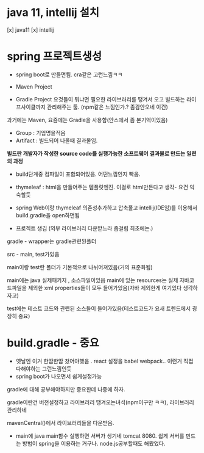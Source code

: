 # java 11, intellij 설치

[x] java11
[x] intellij

# spring 프로젝트생성

- spring boot로 만들면됨. cra같은 고런느낌ㅋㅋ

- Maven Project
- Gradle Project
  요것들이 뭐냐면 필요한 라이브러리를 땡겨서 오고 빌드하는 라이프사이클까지 관리해주는 툴.
  (npm같은 느낌인가.? 좀감안오네 이건)

과거에는 Maven, 요즘에는 Gradle을 사용함(안스에서 좀 본기억이있음)

- Group : 기업명을적음
- Artifact : 빌드되어 나올때 결과물임.

**빌드란 개발자가 작성한 source code를 실행가능한 소프트웨어 결과물로 만드는 일련의 과정**

- build단계중 컴파일이 포함되어있음. 어떤느낌인지 빡옴.

- thymeleaf : html을 만들어주는 템플릿엔진. 이걸로 html만든다고 생각- 요건 익숙할듯

- spring Web이랑 thymeleaf 의존성추가하고 압축풀고 intellij(IDE임)를 이용해서 build.gradle을 open하면됨

- 프로젝트 생김 (외부 라이브러리 다운받느라 좀걸림 최초에는.)

gradle - wrapper는 gradle관련된폴더

src - main, test가있음

main이랑 test란 폴더가 기본적으로 나뉘어져있음(거의 표준화됨)

main에는 java 실제패키지 , 소스파일이있음
main에 있는 resources는 실제 자바코드파일을 제외한 xml properties들이 모두 들어가있음(자바 제외한게 여기있다 생각하자고)

test에는 테스트 코드와 관련된 소스들이 들어가있음(테스트코드가 요새 트렌드에서 굉장히 중요)

# build.gradle - 중요

- 옛날엔 이거 한땀한땀 쳤어야했음 . react 설정을 babel webpack.. 이런거 직접 다해야하는 그런느낌인듯
- spring boot가 나오면서 쉽게설정가능

gradle에 대해 공부해야하지만 중요한데 나중에 하자.

gradle이란건 버전설정하고 라이브러리 땡겨오는녀석(npm이구만 ㅋㅋ), 라이브러리관리하네

mavenCentral()에서 라이브러리들을 다운받음.

- main에 java main함수 실행하면 서버가 생기네 tomcat 8080. 쉽게 서버를 만드는 방법이 spring을 이용하는 거구나. node.js공부할때도 해봤었다.

